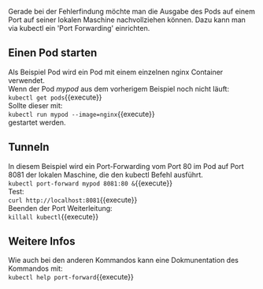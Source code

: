 Gerade bei der Fehlerfindung möchte man die Ausgabe des Pods auf einem Port auf seiner lokalen Maschine nachvollziehen können. Dazu kann man via kubectl ein 'Port Forwarding' einrichten.

## Einen Pod starten
Als Beispiel Pod wird ein Pod mit einem einzelnen nginx Container verwendet.  
Wenn der Pod *mypod* aus dem vorherigem Beispiel noch nicht läuft:   
`kubectl get pods`{{execute}}   
Sollte dieser mit:     
`kubectl run mypod --image=nginx`{{execute}}    
gestartet werden.

## Tunneln
 In diesem Beispiel wird ein Port-Forwarding vom Port 80 im Pod auf Port 8081 der lokalen Maschine, die den kubectl Befehl ausführt.   
`kubectl port-forward mypod 8081:80 &`{{execute}}   
Test:    
`curl http://localhost:8081`{{execute}}      
Beenden der Port Weiterleitung:   
`killall kubectl`{{execute}}   
   
## Weitere Infos
Wie auch bei den anderen Kommandos kann eine Dokmunentation des Kommandos mit:   
`kubectl help port-forward`{{execute}}   


